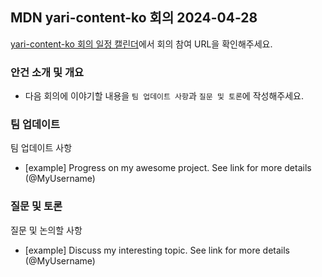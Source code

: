 ## MDN yari-content-ko 회의 2024-04-28

[yari-content-ko 회의 일정 캘린더](https://calendar.google.com/calendar/u/0/embed?src=e43bb879372391269af4ee800723136b5df9a7c01bba63f6f3798504ba6b94e7@group.calendar.google.com&ctz=Asia/Seoul)에서 회의 참여 URL을 확인해주세요.

### 안건 소개 및 개요

- 다음 회의에 이야기할 내용을 `팀 업데이트 사항`과 `질문 및 토론`에 작성해주세요.

### 팀 업데이트

팀 업데이트 사항

- [example] Progress on my awesome project. See link for more details (@MyUsername)

### 질문 및 토론

질문 및 논의할 사항

- [example] Discuss my interesting topic. See link for more details (@MyUsername)
